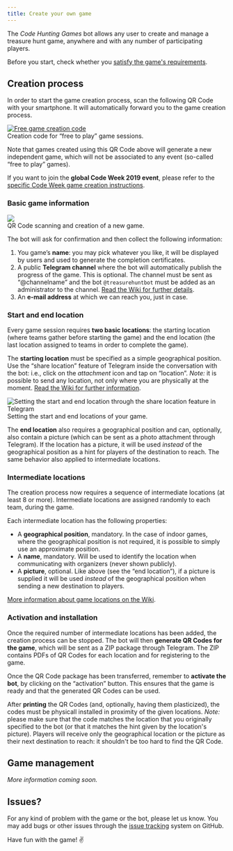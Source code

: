 ```yaml
---
title: Create your own game
---
```


<p class="lead">
The <i>Code Hunting Games</i> bot allows any user to create and manage a treasure hunt game, anywhere and with any number of participating players.
</p>

Before you start, check whether you [satisfy the game's requirements](/en/requirements).

## Creation process

In order to start the game creation process, scan the following QR&nbsp;Code with your smartphone.
It will automatically forward you to the game creation process.

<div class="picture">
    <a href="https://t.me/treasurehuntbot?start=free-to-play">
        <img src="/assets/images/qrcode-free-code-hunting.jpg" alt="Free game creation code" />
    </a>
    <div class="didascaly">Creation code for “free to play” game sessions.</div>
</div>

Note that games created using this QR&nbsp;Code above will generate a new independent game, which will not be associated to any event (so-called “free to play” games).

If you want to join the **global Code&nbsp;Week&nbsp;2019 event**, please refer to the [specific Code&nbsp;Week game creation instructions](/codeweek2019).

### Basic game information

<div class="anim-guide">
    <img src="/assets/images/qrcode-scan.gif" />
    <div class="didascaly">QR&nbsp;Code scanning and creation of a new game.</div>
</div>

The bot will ask for confirmation and then collect the following information:

1. You game’s **name**: you may pick whatever you like, it will be displayed by users and used to generate the completion certificates.
1. A public **Telegram channel** where the bot will automatically publish the progress of the game. This is optional. The channel must be sent as “@channelname” and the bot `@treasurehuntbot` must be added as an administrator to the channel. [Read the Wiki for further details](https://github.com/CodeMOOC/TreasureHuntBot/wiki/Setting-up-a-public-channel).
1. An **e-mail address** at which we can reach you, just in case.

### Start and end location

Every game session requires **two basic locations**: the starting location (where teams gather before starting the game) and the end location (the last location assigned to teams in order to complete the game).

The **starting location** must be specified as a simple geographical position.
Use the “share location” feature of Telegram inside the conversation with the bot: i.e., click on the *attachment* icon and tap on “location”.
*Note:* it is possible to send any location, not only where you are physically at the moment.
[Read the Wiki for further information](https://github.com/CodeMOOC/TreasureHuntBot/wiki/Setting-up-game-locations).

<div class="anim-guide">
    <img src="/assets/images/share-location.gif" alt="Setting the start and end location through the share location feature in Telegram" />
    <div class="didascaly">Setting the start and end locations of your game.</div>
</div>

The **end location** also requires a geographical position and can, optionally, also contain a picture (which can be sent as a photo attachment through Telegram).
If the location has a picture, it will be used *instead* of the geographical position as a hint for players of the destination to reach.
The same behavior also applied to intermediate locations.

### Intermediate locations

The creation process now requires a sequence of intermediate locations (at least&nbsp;8 or more).
Intermediate locations are assigned randomly to each team, during the game.

Each intermediate location has the following properties:

* A **geographical position**, mandatory. In the case of indoor games, where the geographical position is not required, it is possible to simply use an approximate position.
* A **name**, mandatory. Will be used to identify the location when communicating with organizers (never shown publicly).
* A **picture**, optional. Like above (see the “end location”), if a picture is supplied it will be used *instead* of the geographical position when sending a new destination to players.

[More information about game locations on the Wiki](https://github.com/CodeMOOC/TreasureHuntBot/wiki/Setting-up-game-locations).

### Activation and installation

Once the required number of intermediate locations has been added, the creation process can be stopped.
The bot will then **generate QR&nbsp;Codes for the game**, which will be sent as a ZIP&nbsp;package through Telegram.
The ZIP contains PDFs of QR&nbsp;Codes for each location and for registering to the game.

Once the QR&nbsp;Code package has been transferred, remember to **activate the bot**, by clicking on the “activation” button.
This ensures that the game is ready and that the generated QR&nbsp;Codes can be used.

After **printing** the QR&nbsp;Codes (and, optionally, having them plasticized), the codes must be physicall installed in proximity of the given locations.
*Note:* please make sure that the code matches the location that you originally specified to the bot (or that it matches the hint given by the location's picture).
Players will receive only the geographical location or the picture as their next destination to reach: it shouldn't be too hard to find the QR&nbsp;Code.

## Game management

*More information coming soon.*

## Issues?

For any kind of problem with the game or the bot, please let us know.
You may add bugs or other issues through the [issue tracking](https://github.com/CodeMOOC/TreasureHuntBot/issues) system on GitHub.

Have fun with the game! ✌
